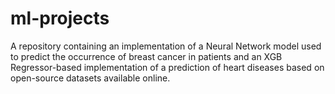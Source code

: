 # ml-projects
A repository containing an implementation of a Neural Network model used to predict the occurrence of breast cancer in patients and an XGB Regressor-based implementation of a prediction of heart diseases based on open-source datasets available online.
